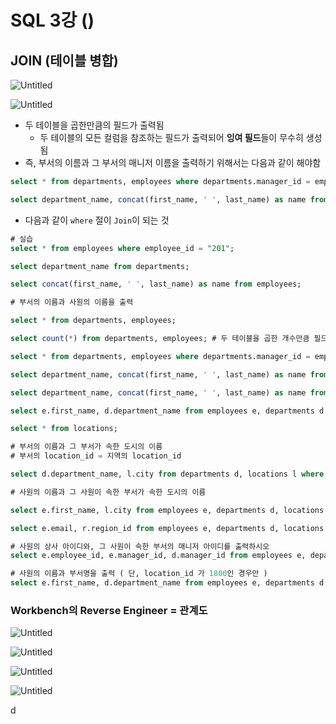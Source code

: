 # SQL 3강 ()

## JOIN (테이블 병합)

![Untitled](https://s3-us-west-2.amazonaws.com/secure.notion-static.com/15acf61b-33dd-4fe5-8df1-393f4ee83a13/Untitled.png)

![Untitled](https://s3-us-west-2.amazonaws.com/secure.notion-static.com/0322ddeb-7b9c-4c08-9e2c-39a158ccfb76/Untitled.png)

- 두 테이블을 곱한만큼의 필드가 출력됨
  - 두 테이블의 모든 컬럼을 참조하는 필드가 출력되어 **잉여 필드**들이 무수히 생성됨
- 즉, 부서의 이름과 그 부서의 매니저 이름을 출력하기 위해서는 다음과 같이 해야함

```sql
select * from departments, employees where departments.manager_id = employee_id;

select department_name, concat(first_name, ' ', last_name) as name from departments, employees where departments.manager_id = employee_id;
```

- 다음과 같이 `where` 절이 `Join`이 되는 것

```sql
# 실습
select * from employees where employee_id = "201";

select department_name from departments;

select concat(first_name, ' ', last_name) as name from employees;

# 부서의 이름과 사원의 이름을 출력

select * from departments, employees;

select count(*) from departments, employees; # 두 테이블을 곱한 개수만큼 필드 출력

select * from departments, employees where departments.manager_id = employee_id;

select department_name, concat(first_name, ' ', last_name) as name from departments, employees where departments.manager_id = employee_id;

select department_name, concat(first_name, ' ', last_name) as name from employees, departments where employees.department_id = departments.department_id;

select e.first_name, d.department_name from employees e, departments d where e.department_id = d.department_id;

select * from locations;

# 부서의 이름과 그 부서가 속한 도시의 이름 
# 부서의 location_id = 지역의 location_id

select d.department_name, l.city from departments d, locations l where d.location_id = l.location_id;

# 사원의 이름과 그 사원이 속한 부서가 속한 도시의 이름

select e.first_name, l.city from employees e, departments d, locations l where e.department_id = d.department_id and d.location_id = l.location_id; 

select e.email, r.region_id from employees e, departments d, locations l, countries c, regions r where e.department_id = d.department_id and d.location_id = l.location_id and l.country_id = c.country_id and c.region_id = r.region_id;

# 사원의 상사 아이디와, 그 사원이 속한 부서의 매니저 아이디를 출력하시오
select e.employee_id, e.manager_id, d.manager_id from employees e, departments d where e.department_id = d.department_id;

# 사원의 이름과 부서명을 출력 ( 단, location_id 가 1800인 경우만 )
select e.first_name, d.department_name from employees e, departments d where e.department_id = d.department_id and d.location_id = 1800;
```

### Workbench의 Reverse Engineer = 관계도

![Untitled](https://s3-us-west-2.amazonaws.com/secure.notion-static.com/7360e684-d58f-4f20-bd0f-fd6117c61354/Untitled.png)

![Untitled](https://s3-us-west-2.amazonaws.com/secure.notion-static.com/5979a032-9a6e-4501-9238-69d40808b8a5/Untitled.png)

![Untitled](https://s3-us-west-2.amazonaws.com/secure.notion-static.com/ee9b2e0c-c5af-4da2-9fc3-e51b1f186c2d/Untitled.png)

![Untitled](https://s3-us-west-2.amazonaws.com/secure.notion-static.com/69750617-86c7-4963-a86f-f9b1a16d73b6/Untitled.png)

d